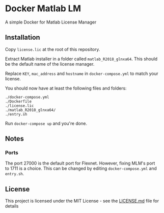 # Docker Matlab LM
A simple Docker for Matlab License Manager
## Installation
Copy `license.lic` at the root of this repository.

Extract Matlab installer in a folder called `matlab_R2018_glnxa64`. This should
be the default name of the license manager.

Replace `KEY`, `mac_address` and `hostname`  in `docker-compose.yml` to match
your license.

You should now have at least the following files and folders:
```
./docker-compose.yml
./Dockerfile
./license.lic
./matlab_R2018_glnxa64/
./entry.sh
```

Run `docker-compose up` and you're done.

## Notes
### Ports

The port 27000 is the default port for Flexnet. However, fixing MLM's port to
1711 is a choice.
This can be changed by editing `docker-compose.yml` and `entry.sh`.

## License

This project is licensed under the MIT License - see the [LICENSE.md](LICENSE.md) file for details

